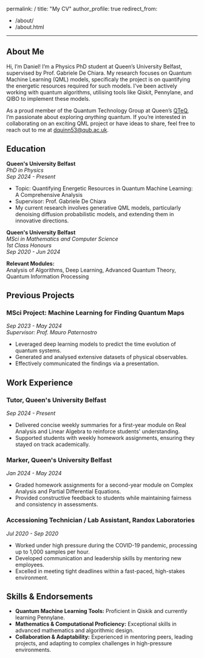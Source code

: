 permalink: /
title: "My CV"
author_profile: true
redirect_from: 
  - /about/
  - /about.html
---

## About Me 

Hi, I’m Daniel! I’m a Physics PhD student at Queen’s University Belfast, supervised by Prof. Gabriele De Chiara. My research focuses on Quantum Machine Learning (QML) models, specificaly the project is on quantifying the energetic resources required for such models. I’ve been actively working with quantum algorithms, utilising tools like Qiskit, Pennylane, and QIBO to implement these models.

As a proud member of the Quantum Technology Group at Queen’s [QTeQ](https://blogs.qub.ac.uk/qteq/), I’m passionate about exploring *anything* quantum. If you’re interested in collaborating on an exciting QML project or have ideas to share, feel free to reach out to me at [dquinn53@qub.ac.uk](mailto:dquinn53@qub.ac.uk).

## Education

**Queen's University Belfast**  
*PhD in Physics*  
*Sep 2024 - Present*  
- Topic: Quantifying Energetic Resources in Quantum Machine Learning: A Comprehensive Analysis  
- Supervisor: Prof. Gabriele De Chiara  
- My current research involves generative QML models, particularly denoising diffusion probabilistic models, and extending them in innovative directions.  

**Queen's University Belfast**  
*MSci in Mathematics and Computer Science*  
*1st Class Honours*  
*Sep 2020 - Jun 2024*  

**Relevant Modules:**  
Analysis of Algorithms, Deep Learning, Advanced Quantum Theory, Quantum Information Processing  

## Previous Projects

### MSci Project: Machine Learning for Finding Quantum Maps  
*Sep 2023 - May 2024*  
*Supervisor: Prof. Mauro Paternostro*

- Leveraged deep learning models to predict the time evolution of quantum systems.  
- Generated and analysed extensive datasets of physical observables.  
- Effectively communicated the findings via a presentation.  

## Work Experience

### Tutor, Queen's University Belfast  
*Sep 2024 - Present*  

- Delivered concise weekly summaries for a first-year module on Real Analysis and Linear Algebra to reinforce students' understanding.  
- Supported students with weekly homework assignments, ensuring they stayed on track academically.  

### Marker, Queen's University Belfast  
*Jan 2024 - May 2024*  

- Graded homework assignments for a second-year module on Complex Analysis and Partial Differential Equations.  
- Provided constructive feedback to students while maintaining fairness and consistency in assessments.  

### Accessioning Technician / Lab Assistant, Randox Laboratories  
*Jul 2020 - Sep 2020*  

- Worked under high pressure during the COVID-19 pandemic, processing up to 1,000 samples per hour.  
- Developed communication and leadership skills by mentoring new employees.  
- Excelled in meeting tight deadlines within a fast-paced, high-stakes environment.  

## Skills & Endorsements

- **Quantum Machine Learning Tools:** Proficient in Qiskik and currently learning Pennylane.  
- **Mathematics & Computational Proficiency:** Exceptional skills in advanced mathematics and algorithmic design.  
- **Collaboration & Adaptability:** Experienced in mentoring peers, leading projects, and adapting to complex challenges in high-pressure environments.   
